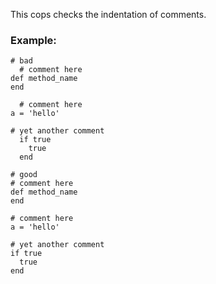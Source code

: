 This cops checks the indentation of comments.

### Example:
    # bad
      # comment here
    def method_name
    end

      # comment here
    a = 'hello'

    # yet another comment
      if true
        true
      end

    # good
    # comment here
    def method_name
    end

    # comment here
    a = 'hello'

    # yet another comment
    if true
      true
    end
